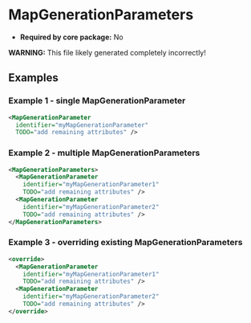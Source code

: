 # MapGenerationParameters

- **Required by core package:** No

**WARNING:** This file likely generated completely incorrectly!

## Examples

### Example 1 - single MapGenerationParameter

```xml
<MapGenerationParameter
  identifier="myMapGenerationParameter"
  TODO="add remaining attributes" />
```

### Example 2 - multiple MapGenerationParameters

```xml
<MapGenerationParameters>
  <MapGenerationParameter
    identifier="myMapGenerationParameter1"
    TODO="add remaining attributes" />
  <MapGenerationParameter
    identifier="myMapGenerationParameter2"
    TODO="add remaining attributes" />
</MapGenerationParameters>
```

### Example 3 - overriding existing MapGenerationParameters

```xml
<override>
  <MapGenerationParameter
    identifier="myMapGenerationParameter1"
    TODO="add remaining attributes" />
  <MapGenerationParameter
    identifier="myMapGenerationParameter2"
    TODO="add remaining attributes" />
</override>
```

